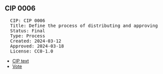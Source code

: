 ## CIP 0006

<pre>
  CIP: CIP 0006
  Title: Define the process of distributing and approving 
  Status: Final
  Type: Process
  Created: 2024-03-12
  Approved: 2024-03-18
  License: CC0-1.0
</pre>

* [CIP text](/cip-0006/cip-0006,%20cip-0007.pdf)
* [Vote](/cip-0006/votes_%20cip-0006,%20cip-0007.pdf)
